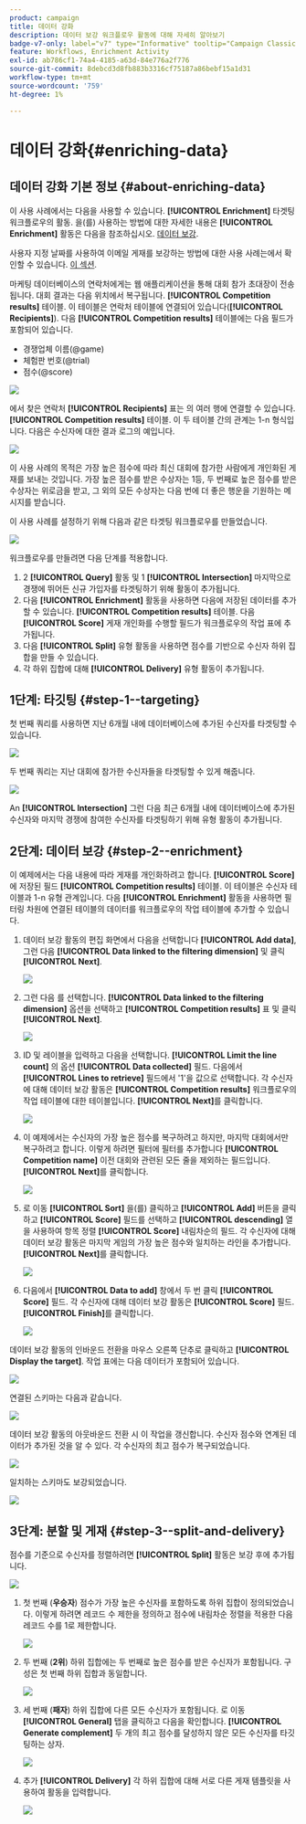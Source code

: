```yaml
---
product: campaign
title: 데이터 강화
description: 데이터 보강 워크플로우 활동에 대해 자세히 알아보기
badge-v7-only: label="v7" type="Informative" tooltip="Campaign Classic v7에만 적용"
feature: Workflows, Enrichment Activity
exl-id: ab786cf1-74a4-4185-a63d-84e776a2f776
source-git-commit: 8debcd3d8fb883b3316cf75187a86bebf15a1d31
workflow-type: tm+mt
source-wordcount: '759'
ht-degree: 1%

---
```


# 데이터 강화{#enriching-data}



## 데이터 강화 기본 정보 {#about-enriching-data}

이 사용 사례에서는 다음을 사용할 수 있습니다. **[!UICONTROL Enrichment]** 타겟팅 워크플로우의 활동. 을(를) 사용하는 방법에 대한 자세한 내용은 **[!UICONTROL Enrichment]** 활동은 다음을 참조하십시오. [데이터 보강](enrichment.md).

사용자 지정 날짜를 사용하여 이메일 게재를 보강하는 방법에 대한 사용 사례는에서 확인할 수 있습니다. [이 섹션](email-enrichment-with-custom-date-fields.md).

마케팅 데이터베이스의 연락처에게는 웹 애플리케이션을 통해 대회 참가 초대장이 전송됩니다. 대회 결과는 다음 위치에서 복구됩니다. **[!UICONTROL Competition results]** 테이블. 이 테이블은 연락처 테이블에 연결되어 있습니다(**[!UICONTROL Recipients]**). 다음 **[!UICONTROL Competition results]** 테이블에는 다음 필드가 포함되어 있습니다.

* 경쟁업체 이름(@game)
* 체험판 번호(@trial)
* 점수(@score)

![](assets/uc1_enrich_1.png)

에서 찾은 연락처 **[!UICONTROL Recipients]** 표는 의 여러 행에 연결할 수 있습니다. **[!UICONTROL Competition results]** 테이블. 이 두 테이블 간의 관계는 1-n 형식입니다. 다음은 수신자에 대한 결과 로그의 예입니다.

![](assets/uc1_enrich_2.png)

이 사용 사례의 목적은 가장 높은 점수에 따라 최신 대회에 참가한 사람에게 개인화된 게재를 보내는 것입니다. 가장 높은 점수를 받은 수상자는 1등, 두 번째로 높은 점수를 받은 수상자는 위로금을 받고, 그 외의 모든 수상자는 다음 번에 더 좋은 행운을 기원하는 메시지를 받습니다.

이 사용 사례를 설정하기 위해 다음과 같은 타겟팅 워크플로우를 만들었습니다.

![](assets/uc1_enrich_3.png)

워크플로우를 만들려면 다음 단계를 적용합니다.

1. 2 **[!UICONTROL Query]** 활동 및 1 **[!UICONTROL Intersection]** 마지막으로 경쟁에 뛰어든 신규 가입자를 타겟팅하기 위해 활동이 추가됩니다.
1. 다음 **[!UICONTROL Enrichment]** 활동을 사용하면 다음에 저장된 데이터를 추가할 수 있습니다. **[!UICONTROL Competition results]** 테이블. 다음 **[!UICONTROL Score]** 게재 개인화를 수행할 필드가 워크플로우의 작업 표에 추가됩니다.
1. 다음 **[!UICONTROL Split]** 유형 활동을 사용하면 점수를 기반으로 수신자 하위 집합을 만들 수 있습니다.
1. 각 하위 집합에 대해 **[!UICONTROL Delivery]** 유형 활동이 추가됩니다.

## 1단계: 타깃팅 {#step-1--targeting}

첫 번째 쿼리를 사용하면 지난 6개월 내에 데이터베이스에 추가된 수신자를 타겟팅할 수 있습니다.

![](assets/uc1_enrich_4.png)

두 번째 쿼리는 지난 대회에 참가한 수신자들을 타겟팅할 수 있게 해줍니다.

![](assets/uc1_enrich_5.png)

An **[!UICONTROL Intersection]** 그런 다음 최근 6개월 내에 데이터베이스에 추가된 수신자와 마지막 경쟁에 참여한 수신자를 타겟팅하기 위해 유형 활동이 추가됩니다.

## 2단계: 데이터 보강 {#step-2--enrichment}

이 예제에서는 다음 내용에 따라 게재를 개인화하려고 합니다. **[!UICONTROL Score]** 에 저장된 필드 **[!UICONTROL Competition results]** 테이블. 이 테이블은 수신자 테이블과 1-n 유형 관계입니다. 다음 **[!UICONTROL Enrichment]** 활동을 사용하면 필터링 차원에 연결된 테이블의 데이터를 워크플로우의 작업 테이블에 추가할 수 있습니다.

1. 데이터 보강 활동의 편집 화면에서 다음을 선택합니다 **[!UICONTROL Add data]**, 그런 다음 **[!UICONTROL Data linked to the filtering dimension]** 및 클릭 **[!UICONTROL Next]**.

   ![](assets/uc1_enrich_6.png)

1. 그런 다음 를 선택합니다. **[!UICONTROL Data linked to the filtering dimension]** 옵션을 선택하고 **[!UICONTROL Competition results]** 표 및 클릭 **[!UICONTROL Next]**.

   ![](assets/uc1_enrich_7.png)

1. ID 및 레이블을 입력하고 다음을 선택합니다. **[!UICONTROL Limit the line count]** 의 옵션 **[!UICONTROL Data collected]** 필드. 다음에서 **[!UICONTROL Lines to retrieve]** 필드에서 &#39;1&#39;을 값으로 선택합니다. 각 수신자에 대해 데이터 보강 활동은 **[!UICONTROL Competition results]** 워크플로우의 작업 테이블에 대한 테이블입니다. **[!UICONTROL Next]**&#x200B;를 클릭합니다.

   ![](assets/uc1_enrich_8.png)

1. 이 예제에서는 수신자의 가장 높은 점수를 복구하려고 하지만, 마지막 대회에서만 복구하려고 합니다. 이렇게 하려면 필터에 필터를 추가합니다 **[!UICONTROL Competition name]** 이전 대회와 관련된 모든 줄을 제외하는 필드입니다. **[!UICONTROL Next]**&#x200B;를 클릭합니다.

   ![](assets/uc1_enrich_9.png)

1. 로 이동 **[!UICONTROL Sort]** 을(를) 클릭하고 **[!UICONTROL Add]** 버튼을 클릭하고 **[!UICONTROL Score]** 필드를 선택하고 **[!UICONTROL descending]** 열을 사용하여 항목 정렬 **[!UICONTROL Score]** 내림차순의 필드. 각 수신자에 대해 데이터 보강 활동은 마지막 게임의 가장 높은 점수와 일치하는 라인을 추가합니다. **[!UICONTROL Next]**&#x200B;를 클릭합니다.

   ![](assets/uc1_enrich_10.png)

1. 다음에서 **[!UICONTROL Data to add]** 창에서 두 번 클릭 **[!UICONTROL Score]** 필드. 각 수신자에 대해 데이터 보강 활동은 **[!UICONTROL Score]** 필드. **[!UICONTROL Finish]**&#x200B;를 클릭합니다.

   ![](assets/uc1_enrich_11.png)

데이터 보강 활동의 인바운드 전환을 마우스 오른쪽 단추로 클릭하고 **[!UICONTROL Display the target]**. 작업 표에는 다음 데이터가 포함되어 있습니다.

![](assets/uc1_enrich_13.png)

연결된 스키마는 다음과 같습니다.

![](assets/uc1_enrich_15.png)

데이터 보강 활동의 아웃바운드 전환 시 이 작업을 갱신합니다. 수신자 점수와 연계된 데이터가 추가된 것을 알 수 있다. 각 수신자의 최고 점수가 복구되었습니다.

![](assets/uc1_enrich_12.png)

일치하는 스키마도 보강되었습니다.

![](assets/uc1_enrich_14.png)

## 3단계: 분할 및 게재 {#step-3--split-and-delivery}

점수를 기준으로 수신자를 정렬하려면 **[!UICONTROL Split]** 활동은 보강 후에 추가됩니다.

![](assets/uc1_enrich_18.png)

1. 첫 번째 (**우승자**) 점수가 가장 높은 수신자를 포함하도록 하위 집합이 정의되었습니다. 이렇게 하려면 레코드 수 제한을 정의하고 점수에 내림차순 정렬을 적용한 다음 레코드 수를 1로 제한합니다.

   ![](assets/uc1_enrich_16.png)

1. 두 번째 (**2위**) 하위 집합에는 두 번째로 높은 점수를 받은 수신자가 포함됩니다. 구성은 첫 번째 하위 집합과 동일합니다.

   ![](assets/uc1_enrich_17.png)

1. 세 번째 (**패자**) 하위 집합에 다른 모든 수신자가 포함됩니다. 로 이동 **[!UICONTROL General]** 탭을 클릭하고 다음을 확인합니다. **[!UICONTROL Generate complement]** 두 개의 최고 점수를 달성하지 않은 모든 수신자를 타깃팅하는 상자.

   ![](assets/uc1_enrich_19.png)

1. 추가 **[!UICONTROL Delivery]** 각 하위 집합에 대해 서로 다른 게재 템플릿을 사용하여 활동을 입력합니다.

   ![](assets/uc1_enrich_20.png)

